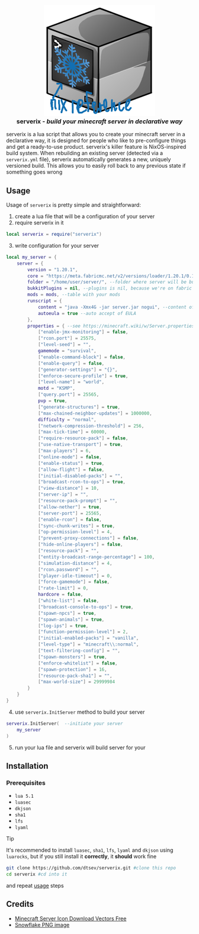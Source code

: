 <h3 align="center"><img src="misc/serverix.png" alt="serverix"><br>serverix - <i>build your minecraft server in declarative way</i></h3>

serverix is a lua script that allows you to create your minecraft server in a declarative way, it is designed for people who like to pre-configure things and get a ready-to-use product. serverix's killer feature is NixOS-inspired build system. When rebuilding an existing server (detected via a `serverix.yml` file), serverix automatically generates a new, uniquely versioned build. This allows you to easily roll back to any previous state if something goes wrong

## Usage
Usage of `serverix` is pretty simple and straightforward:
1. create a lua file that will be a configuration of your server
2. require serverix in it
```lua
local serverix = require("serverix") 
```
3. write configuration for your server
```lua
local my_server = {
    server = {
        version = "1.20.1",
        core = "https://meta.fabricmc.net/v2/versions/loader/1.20.1/0.16.14/1.0.3/server/jar", --link to core's jar
        folder = "/home/user/server/", --folder where server will be builded
        bukkitPlugins = nil, --plugins is nil, because we're on fabric in this example, if our server's core was e.g. Paper, our mods would be nil
        mods = mods, --table with your mods
        runscript = {
            content = "java -Xmx4G -jar server.jar nogui", --content of run.sh file
            autoeula = true --auto accept of EULA
        }, 
        properties = { --see https://minecraft.wiki/w/Server.properties
            ["enable-jmx-monitoring"] = false,
            ["rcon.port"] = 25575,
            ["level-seed"] = "",
            gamemode = "survival",
            ["enable-command-block"] = false,
            ["enable-query"] = false,
            ["generator-settings"] = "{}",
            ["enforce-secure-profile"] = true,
            ["level-name"] = "world",
            motd = "KSMP",
            ["query.port"] = 25565,
            pvp = true,
            ["generate-structures"] = true,
            ["max-chained-neighbor-updates"] = 1000000,
            difficulty = "normal",
            ["network-compression-threshold"] = 256,
            ["max-tick-time"] = 60000,
            ["require-resource-pack"] = false,
            ["use-native-transport"] = true,
            ["max-players"] = 6,
            ["online-mode"] = false,
            ["enable-status"] = true,
            ["allow-flight"] = false,
            ["initial-disabled-packs"] = "",
            ["broadcast-rcon-to-ops"] = true,
            ["view-distance"] = 10,
            ["server-ip"] = "",
            ["resource-pack-prompt"] = "",
            ["allow-nether"] = true,
            ["server-port"] = 25565,
            ["enable-rcon"] = false,
            ["sync-chunk-writes"] = true,
            ["op-permission-level"] = 4,
            ["prevent-proxy-connections"] = false,
            ["hide-online-players"] = false,
            ["resource-pack"] = "",
            ["entity-broadcast-range-percentage"] = 100,
            ["simulation-distance"] = 4,
            ["rcon.password"] = "",
            ["player-idle-timeout"] = 0,
            ["force-gamemode"] = false,
            ["rate-limit"] = 0,
            hardcore = false,
            ["white-list"] = false,
            ["broadcast-console-to-ops"] = true,
            ["spawn-npcs"] = true,
            ["spawn-animals"] = true,
            ["log-ips"] = true,
            ["function-permission-level"] = 2,
            ["initial-enabled-packs"] = "vanilla",
            ["level-type"] = "minecraft\\:normal",
            ["text-filtering-config"] = "",
            ["spawn-monsters"] = true,
            ["enforce-whitelist"] = false,
            ["spawn-protection"] = 16,
            ["resource-pack-sha1"] = "",
            ["max-world-size"] = 29999984
        }
    }
}
```

4. use `serverix.InitServer` method to build your server
```lua
serverix.InitServer(  --initiate your server
    my_server
)
```
5. run your lua file and serverix will build server for your
## Installation
### Prerequisites
- `lua 5.1`
- `luasec`
- `dkjson`
- `sha1`
- `lfs`
- `lyaml`

> [!TIP]
> It's recommended to install `luasec`, `sha1`, `lfs`, `lyaml` and `dkjson` using `luarocks`, but if you still install it **correctly**, it **should** work fine

```bash
git clone https://github.com/dtsev/serverix.git #clone this repo
cd serverix #cd into it
```
and repeat [usage](#usage) steps

## Credits
- <a href="https://www.freeiconspng.com/img/40686">Minecraft Server Icon Download Vectors Free</a>
- <a href="https://www.freeiconspng.com/img/26300">Snowflake PNG image</a>
